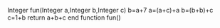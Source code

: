 Integer fun(Integer a,Integer b,Integer c)
    b=a+7
    a=(a+c)+a
    b=(b+b)+c
    c=1+b
    return a+b+c
end function fun()    